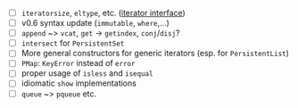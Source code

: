 - [ ] `iteratorsize`, `eltype`, etc. ([iterator interface](https://docs.julialang.org/en/stable/manual/interfaces/#man-interface-iteration-1))
- [ ] v0.6 syntax update (`immutable`, `where`,...)
- [ ] `append` ~> `vcat`, `get` -> `getindex`, `conj`/`disj`?
- [ ] `intersect` for `PersistentSet`
- [ ] More general constructors for generic iterators (esp. for `PersistentList`)
- [ ] `PMap`: `KeyError` instead of `error`
- [ ] proper usage of `isless` and `isequal`
- [ ] idiomatic `show` implementations
- [ ] `queue` ~> `pqueue` etc.
